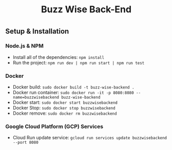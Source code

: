 <h1 align="center">Buzz Wise Back-End<h1>

<h2>Setup & Installation</h2>

<h3>Node.js & NPM</h3>

- Install all of the dependencies: `npm install`
- Run the project: `npm run dev | npm run start | npm run test`

<h3>Docker</h3> 

- Docker build: `sudo docker build -t buzz-wise-backend .`
- Docker run container: `sudo docker run -it -p 8080:8080 --name=buzzwisebackend buzz-wise-backend`
- Docker start: `sudo docker start buzzwisebackend`
- Docker Stop: `sudo docker stop buzzwisebackend`
- Docker remove: `sudo docker rm buzzwisebackend`

<h3>Google Cloud Platform (GCP) Services</h3>

- Cloud Run update service: `gcloud run services update buzzwisebackend --port 8080`
